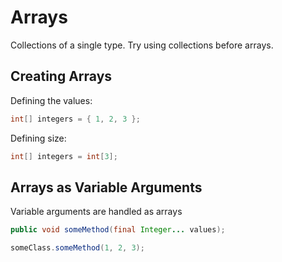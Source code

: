 # Arrays

Collections of a single type. Try using collections before arrays.

## Creating Arrays

Defining the values:

```java
int[] integers = { 1, 2, 3 };
```

Defining size:

```java
int[] integers = int[3];
```

## Arrays as Variable Arguments

Variable arguments are handled as arrays

```java
public void someMethod(final Integer... values);
```

```java
someClass.someMethod(1, 2, 3);
```



